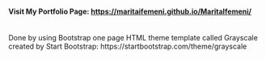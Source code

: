 <h4> Visit My Portfolio Page: <a href="https://maritaifemeni.github.io/MaritaIfemeni/" target="_blank"> https://maritaifemeni.github.io/MaritaIfemeni/ </a></h4>
<br>
Done by using Bootstrap one page HTML theme template called Grayscale created by Start Bootstrap: https://startbootstrap.com/theme/grayscale
